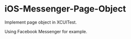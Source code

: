 # iOS-Messenger-Page-Object

Implement page object in XCUITest.

Using Facebook Messenger for example.
